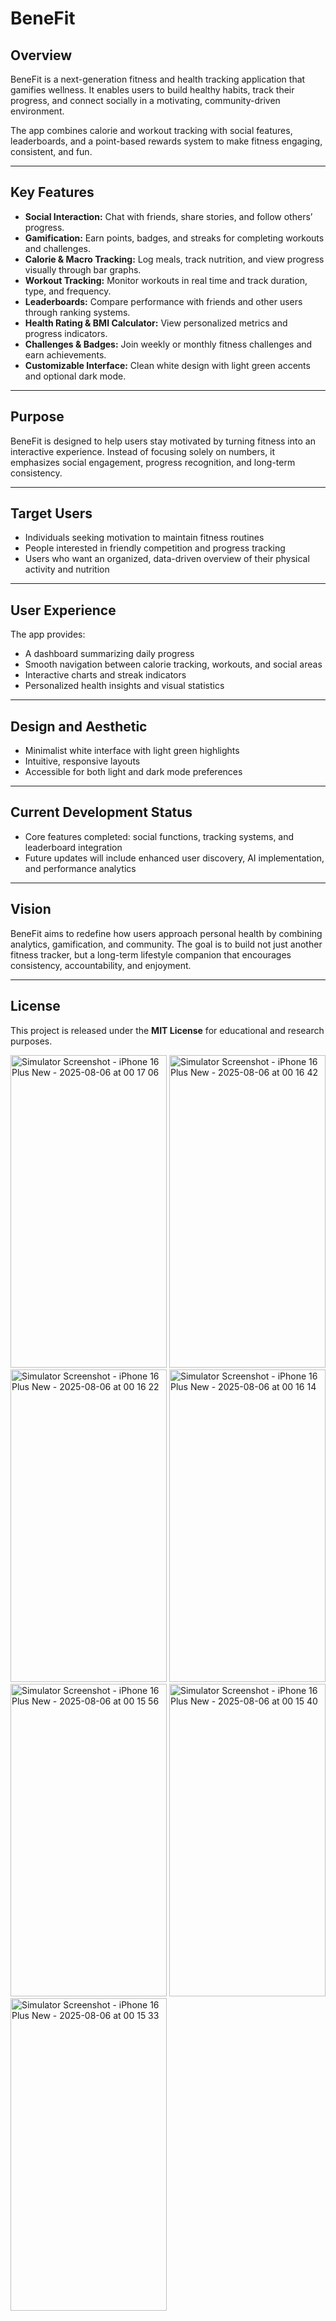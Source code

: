 # BeneFit

## Overview
BeneFit is a next-generation fitness and health tracking application that gamifies wellness. It enables users to build healthy habits, track their progress, and connect socially in a motivating, community-driven environment.  

The app combines calorie and workout tracking with social features, leaderboards, and a point-based rewards system to make fitness engaging, consistent, and fun.

---

## Key Features
- **Social Interaction:** Chat with friends, share stories, and follow others’ progress.
- **Gamification:** Earn points, badges, and streaks for completing workouts and challenges.
- **Calorie & Macro Tracking:** Log meals, track nutrition, and view progress visually through bar graphs.
- **Workout Tracking:** Monitor workouts in real time and track duration, type, and frequency.
- **Leaderboards:** Compare performance with friends and other users through ranking systems.
- **Health Rating & BMI Calculator:** View personalized metrics and progress indicators.
- **Challenges & Badges:** Join weekly or monthly fitness challenges and earn achievements.
- **Customizable Interface:** Clean white design with light green accents and optional dark mode.

---

## Purpose
BeneFit is designed to help users stay motivated by turning fitness into an interactive experience. Instead of focusing solely on numbers, it emphasizes social engagement, progress recognition, and long-term consistency.

---

## Target Users
- Individuals seeking motivation to maintain fitness routines  
- People interested in friendly competition and progress tracking  
- Users who want an organized, data-driven overview of their physical activity and nutrition  

---

## User Experience
The app provides:
- A dashboard summarizing daily progress  
- Smooth navigation between calorie tracking, workouts, and social areas  
- Interactive charts and streak indicators  
- Personalized health insights and visual statistics  

---

## Design and Aesthetic
- Minimalist white interface with light green highlights  
- Intuitive, responsive layouts  
- Accessible for both light and dark mode preferences  

---

## Current Development Status
- Core features completed: social functions, tracking systems, and leaderboard integration  
- Future updates will include enhanced user discovery, AI implementation, and performance analytics  

---

## Vision
BeneFit aims to redefine how users approach personal health by combining analytics, gamification, and community. The goal is to build not just another fitness tracker, but a long-term lifestyle companion that encourages consistency, accountability, and enjoyment.

---

## License
This project is released under the **MIT License** for educational and research purposes.



<img width="250" height="500" alt="Simulator Screenshot - iPhone 16 Plus New - 2025-08-06 at 00 17 06" src="https://github.com/user-attachments/assets/191ac0ea-6039-4f37-a738-e4181d736078" />
<img width="250" height="500" alt="Simulator Screenshot - iPhone 16 Plus New - 2025-08-06 at 00 16 42" src="https://github.com/user-attachments/assets/1b2f414e-e206-4512-804d-e625c576035d" />
<img width="250" height="500" alt="Simulator Screenshot - iPhone 16 Plus New - 2025-08-06 at 00 16 22" src="https://github.com/user-attachments/assets/5da1b1b5-c41f-4ecc-ac9a-75ee83c7e8c0" />
<img width="250" height="500" alt="Simulator Screenshot - iPhone 16 Plus New - 2025-08-06 at 00 16 14" src="https://github.com/user-attachments/assets/ce14487f-501e-4a1d-9515-3e02f9f0f731" />
<img width="250" height="500" alt="Simulator Screenshot - iPhone 16 Plus New - 2025-08-06 at 00 15 56" src="https://github.com/user-attachments/assets/945d1afe-7f9a-49e5-9aa7-c8c2ea49d2cb" />
<img width="250" height="500" alt="Simulator Screenshot - iPhone 16 Plus New - 2025-08-06 at 00 15 40" src="https://github.com/user-attachments/assets/b8e01854-940c-4cb2-8321-b91f7dbc75c5" />
<img width="250" height="500" alt="Simulator Screenshot - iPhone 16 Plus New - 2025-08-06 at 00 15 33" src="https://github.com/user-attachments/assets/376a6c66-5564-43a2-a94a-51c4cd31427e" />
